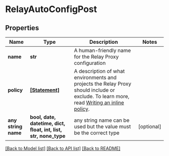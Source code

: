 # RelayAutoConfigPost


## Properties
Name | Type | Description | Notes
------------ | ------------- | ------------- | -------------
**name** | **str** | A human-friendly name for the Relay Proxy configuration | 
**policy** | [**[Statement]**](Statement.md) | A description of what environments and projects the Relay Proxy should include or exclude. To learn more, read [Writing an inline policy](https://docs.launchdarkly.com/home/relay-proxy/automatic-configuration#writing-an-inline-policy). | 
**any string name** | **bool, date, datetime, dict, float, int, list, str, none_type** | any string name can be used but the value must be the correct type | [optional]

[[Back to Model list]](../README.md#documentation-for-models) [[Back to API list]](../README.md#documentation-for-api-endpoints) [[Back to README]](../README.md)



